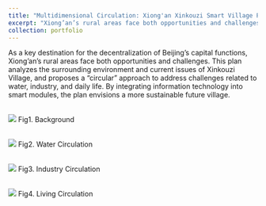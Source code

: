 ```yaml
---
title: "Multidimensional Circulation: Xiong'an Xinkouzi Smart Village Planning in a Sustainable Perspective"
excerpt: "Xiong’an’s rural areas face both opportunities and challenges as part of Beijing’s decentralization. For Xinkouzi Village, this plan applies a “circular” approach to water, industry, and daily life, integrating smart modules to envision a sustainable future village.<br/><img src='https://ZhuCY-99.github.io/academicpage/images/port1Fig0.jpg'>"
collection: portfolio
---
```


As a key destination for the decentralization of Beijing’s capital functions, Xiong’an’s rural areas face both opportunities and challenges. This plan analyzes the surrounding environment and current issues of Xinkouzi Village, and proposes a “circular” approach to address challenges related to water, industry, and daily life. By integrating information technology into smart modules, the plan envisions a more sustainable future village.

<br/><img src='https://ZhuCY-99.github.io/academicpage/images/port1Fig1.jpg'>
Fig1. Background

<br/><img src='https://ZhuCY-99.github.io/academicpage/images/port1Fig2.jpg'>
Fig2. Water Circulation

<br/><img src='https://ZhuCY-99.github.io/academicpage/images/port1Fig3.jpg'>
Fig3. Industry Circulation

<br/><img src='https://ZhuCY-99.github.io/academicpage/images/port1Fig4.jpg'>
Fig4. Living Circulation
